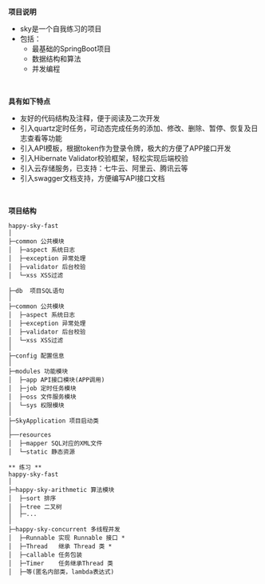 **项目说明** 
- sky是一个自我练习的项目
- 包括：
    - 最基础的SpringBoot项目
    - 数据结构和算法
    - 并发编程
<br>

**具有如下特点** 
- 友好的代码结构及注释，便于阅读及二次开发
- 引入quartz定时任务，可动态完成任务的添加、修改、删除、暂停、恢复及日志查看等功能
- 引入API模板，根据token作为登录令牌，极大的方便了APP接口开发
- 引入Hibernate Validator校验框架，轻松实现后端校验
- 引入云存储服务，已支持：七牛云、阿里云、腾讯云等
- 引入swagger文档支持，方便编写API接口文档
<br> 

**项目结构** 
```
happy-sky-fast
│
├─common 公共模块
│  ├─aspect 系统日志
│  ├─exception 异常处理
│  ├─validator 后台校验
│  └─xss XSS过滤

├─db  项目SQL语句
│
├─common 公共模块
│  ├─aspect 系统日志
│  ├─exception 异常处理
│  ├─validator 后台校验
│  └─xss XSS过滤
│ 
├─config 配置信息
│ 
├─modules 功能模块
│  ├─app API接口模块(APP调用)
│  ├─job 定时任务模块
│  ├─oss 文件服务模块
│  └─sys 权限模块
│ 
├─SkyApplication 项目启动类
│  
├──resources 
│  ├─mapper SQL对应的XML文件
│  └─static 静态资源

** 练习 ** 
happy-sky-fast
│
├─happy-sky-arithmetic 算法模块
│  ├─sort 排序
│  ├─tree 二叉树
│  ├─...
│
├─happy-sky-concurrent 多线程并发
│  ├─Runnable 实现 Runnable 接口 *
│  ├─Thread   继承 Thread 类 *
│  ├─callable 任务包装
│  ├─Timer    任务继承Thread 类
│  ├─等(匿名内部类，lambda表达式)

```
<br> 